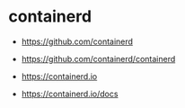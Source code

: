 # containerd




+ https://github.com/containerd
+ https://github.com/containerd/containerd

+ https://containerd.io
+ https://containerd.io/docs









